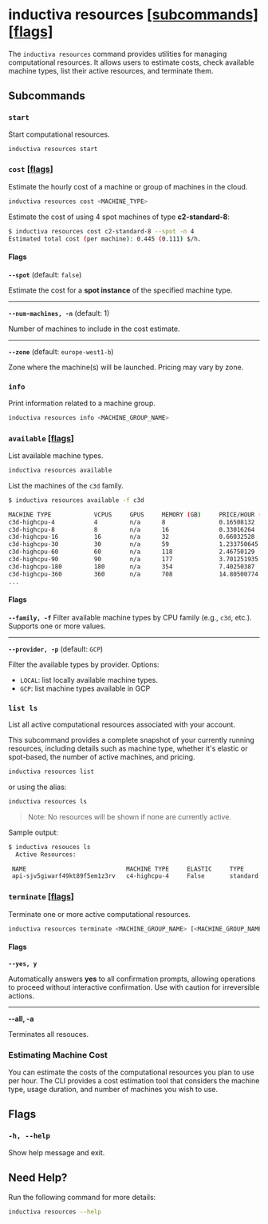 # inductiva **resources** [\[subcommands\]](#subcommands) [\[flags\]](#flags)
The `inductiva resources` command provides utilities for managing computational resources. It allows users to estimate costs, check available machine types, list their active resources, and terminate them.

## Subcommands
### `start`
Start computational resources.

```bash
inductiva resources start
```

### `cost` [\[flags\]](#flags-for-cost)
Estimate the hourly cost of a machine or group of machines in the cloud.

```bash
inductiva resources cost <MACHINE_TYPE>
```

Estimate the cost of using 4 spot machines of type **c2-standard-8**:

```bash
$ inductiva resources cost c2-standard-8 --spot -n 4
Estimated total cost (per machine): 0.445 (0.111) $/h.
```

<h4 id="flags-for-available">Flags</h4>

**`--spot`** (default: `false`)

Estimate the cost for a **spot instance** of the specified machine type.

---

**`--num-machines, -n`** (default: 1)

Number of machines to include in the cost estimate.

---

**`--zone`** (default: `europe-west1-b`)

Zone where the machine(s) will be launched. Pricing may vary by zone.

### `info`
Print information related to a machine group.

```bash
inductiva resources info <MACHINE_GROUP_NAME>
```

### `available` [\[flags\]](#flags-for-available)
List available machine types.

```bash
inductiva resources available
```

List the machines of the `c3d` family.

```bash
$ inductiva resources available -f c3d

MACHINE TYPE            VCPUS     GPUS     MEMORY (GB)     PRICE/HOUR (USD)     ZONE
c3d-highcpu-4           4         n/a      8               0.16508132           europe-west1-b
c3d-highcpu-8           8         n/a      16              0.33016264           europe-west1-b
c3d-highcpu-16          16        n/a      32              0.66032528           europe-west1-b
c3d-highcpu-30          30        n/a      59              1.233750645          europe-west1-b
c3d-highcpu-60          60        n/a      118             2.46750129           europe-west1-b
c3d-highcpu-90          90        n/a      177             3.701251935          europe-west1-b
c3d-highcpu-180         180       n/a      354             7.40250387           europe-west1-b
c3d-highcpu-360         360       n/a      708             14.80500774          europe-west1-b
...
```

<h4 id="flags-for-available">Flags</h4>

**`--family, -f`**
Filter available machine types by CPU family (e.g., `c3d`, etc.).
Supports one or more values.

---

**`--provider, -p`** (default: `GCP`)

Filter the available types by provider. Options:
- `LOCAL`: list locally available machine types.
- `GCP`: list machine types available in GCP

### `list ls`
List all active computational resources associated with your account.

This subcommand provides a complete snapshot of your currently running resources, including details such as machine type, whether it's elastic or spot-based, the number of active machines, and pricing.

```bash
inductiva resources list
```

or using the alias:

```bash
inductiva resources ls
```

> Note: No resources will be shown if none are currently active.

Sample output:

```sh
$ inductiva resouces ls
  Active Resources:

 NAME                            MACHINE TYPE     ELASTIC     TYPE       # MACHINES     DATA SIZE IN GB     SPOT     CREATED AT (UTC)     IDLE TIME      MAX COST ($/HOUR)
 api-sjv5giwarf49kt89f5em1z3rv   c4-highcpu-4     False       standard   0/1            10                  True     17/07, 20:59:32      None/0:03:00   0.689884
```

### `terminate` [\[flags\]](#flags-for-terminate)
Terminate one or more active computational resources.

```bash
inductiva resources terminate <MACHINE_GROUP_NAME> [<MACHINE_GROUP_NAME> ...]
```

<h4 id="flags-for-available">Flags</h4>

**`--yes, y`**

Automatically answers **yes** to all confirmation prompts, allowing operations to proceed without interactive confirmation. Use with caution for irreversible actions.

---

**--all, -a**

Terminates all resouces.

### Estimating Machine Cost

You can estimate the costs of the computational resources you 
plan to use per hour. The CLI provides a cost estimation tool
that considers the machine type, usage duration, and number of
machines you wish to use.

## Flags
### `-h, --help`

Show help message and exit.

## Need Help?
Run the following command for more details:

```sh
inductiva resources --help
```

